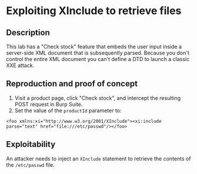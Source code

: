 # Exploiting XInclude to retrieve files

## Description

This lab has a "Check stock" feature that embeds the user input inside a server-side XML document that is subsequently parsed. Because you don't control the entire XML document you can't define a DTD to launch a classic XXE attack.

## Reproduction and proof of concept

1. Visit a product page, click "Check stock", and intercept the resulting POST request in Burp Suite.
2. Set the value of the ``productId`` parameter to:

```text
<foo xmlns:xi="http://www.w3.org/2001/XInclude"><xi:include parse="text" href="file:///etc/passwd"/></foo>
```

## Exploitability

An attacker needs to inject an `XInclude` statement to retrieve the contents of the `/etc/passwd` file.
